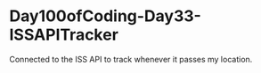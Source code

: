 # Day100ofCoding-Day33-ISSAPITracker
Connected to the ISS API to track whenever it passes my location.
